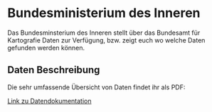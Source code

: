 # Bundesministerium des Inneren

Das Bundesminsterium des Inneren stellt über das Bundesamt für Kartografie Daten zur Verfügung, bzw. zeigt euch wo welche Daten gefunden werden können.


## Daten Beschreibung

Die sehr umfassende Übersicht von Daten findet ihr als PDF:

<a href="./Uebersicht_offene_Georeferenzdaten_Stand181030.pdf"> Link zu Datendokumentation </a>
